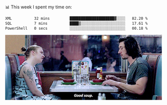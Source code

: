 📊 This week I spent my time on:
<!--START_SECTION:waka-->

```text
XML          32 mins         ████████████████████▓░░░░   82.20 %
SQL          7 mins          ████▒░░░░░░░░░░░░░░░░░░░░   17.61 %
PowerShell   0 secs          ░░░░░░░░░░░░░░░░░░░░░░░░░   00.18 %
```

<!--END_SECTION:waka-->


![](goodSoup.gif)
